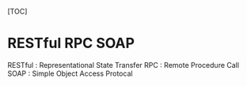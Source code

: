 [TOC]

# RESTful RPC SOAP
RESTful : Representational State Transfer
RPC : Remote Procedure Call
SOAP : Simple Object Access Protocal
